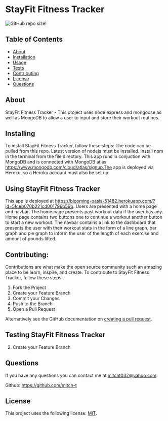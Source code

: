 # StayFit Fitness Tracker

<!--- These are examples. See https://shields.io for others or to customize this set of shields. You might want to include dependencies, project status and licence info here --->
![GitHub repo size](https://img.shields.io/github/repo-size/mitch-t/StayFit)!

<!-- TABLE OF CONTENTS -->
## Table of Contents

* [About](#about)
* [Installation](#installation)
* [Usage](#usage)
* [Tests](#tests)
* [Contributing](#contributing)
* [License](#license)
* [Questions](#questions) 

## About 
StayFit Fitness Tracker - This project uses node express and mongoose as well as MongoDB to allow a user to input and store their workout routines.

## Installing 
To install StayFit Fitness Tracker, follow these steps: The code can be pulled from this repo. Latest version of nodejs must be installed. Install npm in the terminal from the file directory. This app runs in conjuction with MongoDB and is connected with MongoDB atlas https://www.mongodb.com/cloud/atlas/signup.The app is deployed via Heroku, so a Heroku account must also be set up.

## Using StayFit Fitness Tracker
This app is deployed at https://blooming-oasis-51482.herokuapp.com/?id=5fceb070b221cd001796b59b. Users are presented with a home page and navbar. The home page presents past workout data if the user has any. Home page contains two buttons one to continue a workout another button to start a new workout. The navbar contains a link to the dashboard that presents the user with their workout stats in the form of a line graph, bar graph and pie graph to inform the user of the length of each exercise and amount of pounds lifted.

## Contributing:

Contributions are what make the open source community such an amazing place to be learn, inspire, and create. 
To contribute to StayFit Fitness Tracker, follow these steps:
1. Fork the Project
2. Create your Feature Branch 
3. Commit your Changes 
4. Push to the Branch 
5. Open a Pull Request

Alternatively see the GitHub documentation on [creating a pull request](https://help.github.com/en/github/collaborating-with-issues-and-pull-requests/creating-a-pull-request).


## Testing StayFit Fitness Tracker
2. Create your Feature Branch 

## Questions
If you have any questions you can contact me at mitcht032@yahoo.com:

Github: https://github.com/mitch-t

## License
<!--- If you're not sure which open license to use see https://choosealicense.com/--->

This project uses the following license: [MIT](<link>).
